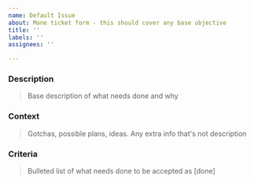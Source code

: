 ```yaml
---
name: Default Issue
about: Mane ticket form - this should cover any base objective
title: ''
labels: ''
assignees: ''

---
```


### Description
> Base description of what needs done and why

### Context 
> Gotchas, possible plans, ideas. Any extra info that's not description

### Criteria
> Bulleted list of what needs done to be accepted as [done]

